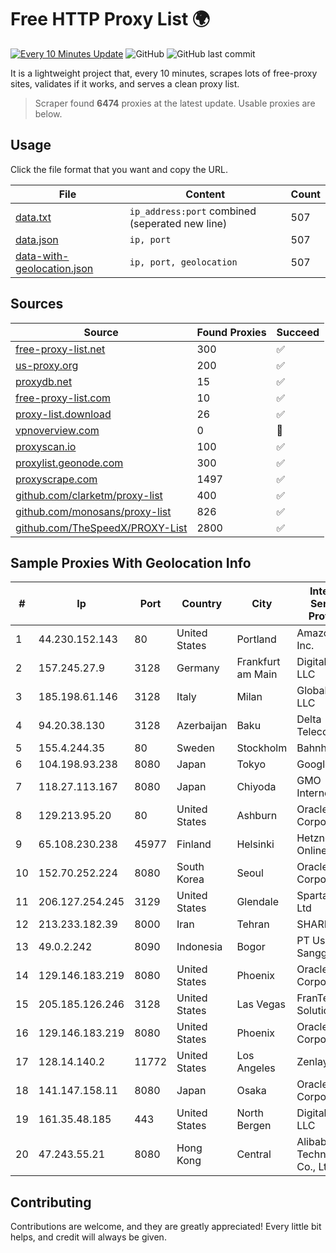 
# Free HTTP Proxy List 🌍

[![Every 10 Minutes Update](https://github.com/mertguvencli/http-proxy-list/actions/workflows/main.yml/badge.svg?branch=main)](https://github.com/mertguvencli/http-proxy-list/actions/workflows/main.yml)
![GitHub](https://img.shields.io/github/license/mertguvencli/http-proxy-list)
![GitHub last commit](https://img.shields.io/github/last-commit/mertguvencli/http-proxy-list)

It is a lightweight project that, every 10 minutes, scrapes lots of free-proxy sites, validates if it works, and serves a clean proxy list.


> Scraper found **6474** proxies at the latest update. Usable proxies are below.

## Usage

Click the file format that you want and copy the URL.


|File|Content|Count|
|----|-------|-----|
|[data.txt](https://raw.githubusercontent.com/mertguvencli/http-proxy-list/main/proxy-list/data.txt)|`ip_address:port` combined (seperated new line)|507|
|[data.json](https://raw.githubusercontent.com/mertguvencli/http-proxy-list/main/proxy-list/data.json)|`ip, port`|507|
|[data-with-geolocation.json](https://raw.githubusercontent.com/mertguvencli/http-proxy-list/main/proxy-list/data-with-geolocation.json)|`ip, port, geolocation`|507|

## Sources

|Source|Found Proxies|Succeed|
|------|-------------|-------|
|[free-proxy-list.net](https://free-proxy-list.net)|300|✅|
|[us-proxy.org](https://www.us-proxy.org)|200|✅|
|[proxydb.net](http://proxydb.net)|15|✅|
|[free-proxy-list.com](https://free-proxy-list.com/?page=&port=&type%5B%5D=http&type%5B%5D=https&up_time=0&search=Search)|10|✅|
|[proxy-list.download](https://www.proxy-list.download/HTTP)|26|✅|
|[vpnoverview.com](https://vpnoverview.com/privacy/anonymous-browsing/free-proxy-servers)|0|🚫|
|[proxyscan.io](https://www.proxyscan.io)|100|✅|
|[proxylist.geonode.com](https://proxylist.geonode.com/api/proxy-list?limit=300&page=1&sort_by=lastChecked&sort_type=desc&protocols=http,https)|300|✅|
|[proxyscrape.com](https://api.proxyscrape.com/v2/?request=displayproxies&protocol=http&timeout=10000&country=all&ssl=all&anonymity=all)|1497|✅|
|[github.com/clarketm/proxy-list](https://raw.githubusercontent.com/clarketm/proxy-list/master/proxy-list-raw.txt)|400|✅|
|[github.com/monosans/proxy-list](https://raw.githubusercontent.com/monosans/proxy-list/main/proxies/http.txt)|826|✅|
|[github.com/TheSpeedX/PROXY-List](https://raw.githubusercontent.com/TheSpeedX/PROXY-List/master/http.txt)|2800|✅|


## Sample Proxies With Geolocation Info

|#|Ip|Port|Country|City|Internet Service Provider|
|-|--|----|-------|----|-------------------------|
|1|44.230.152.143|80|United States|Portland|Amazon.com, Inc.|
|2|157.245.27.9|3128|Germany|Frankfurt am Main|DigitalOcean, LLC|
|3|185.198.61.146|3128|Italy|Milan|Global Router LLC|
|4|94.20.38.130|3128|Azerbaijan|Baku|Delta Telecom|
|5|155.4.244.35|80|Sweden|Stockholm|Bahnhof AB|
|6|104.198.93.238|8080|Japan|Tokyo|Google LLC|
|7|118.27.113.167|8080|Japan|Chiyoda|GMO Internet, Inc.|
|8|129.213.95.20|80|United States|Ashburn|Oracle Corporation|
|9|65.108.230.238|45977|Finland|Helsinki|Hetzner Online GmbH|
|10|152.70.252.224|8080|South Korea|Seoul|Oracle Corporation|
|11|206.127.254.245|3129|United States|Glendale|Spartan Host Ltd|
|12|213.233.182.39|8000|Iran|Tehran|SHARIF-EDU|
|13|49.0.2.242|8090|Indonesia|Bogor|PT Usaha Adi Sanggoro|
|14|129.146.183.219|8080|United States|Phoenix|Oracle Corporation|
|15|205.185.126.246|3128|United States|Las Vegas|FranTech Solutions|
|16|129.146.183.219|8080|United States|Phoenix|Oracle Corporation|
|17|128.14.140.2|11772|United States|Los Angeles|Zenlayer Inc|
|18|141.147.158.11|8080|Japan|Osaka|Oracle Corporation|
|19|161.35.48.185|443|United States|North Bergen|DigitalOcean, LLC|
|20|47.243.55.21|8080|Hong Kong|Central|Alibaba (US) Technology Co., Ltd.|



## Contributing

Contributions are welcome, and they are greatly appreciated! Every
little bit helps, and credit will always be given.

